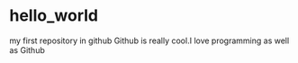 # hello_world
my first repository in github
Github is really cool.I love programming as well as Github
